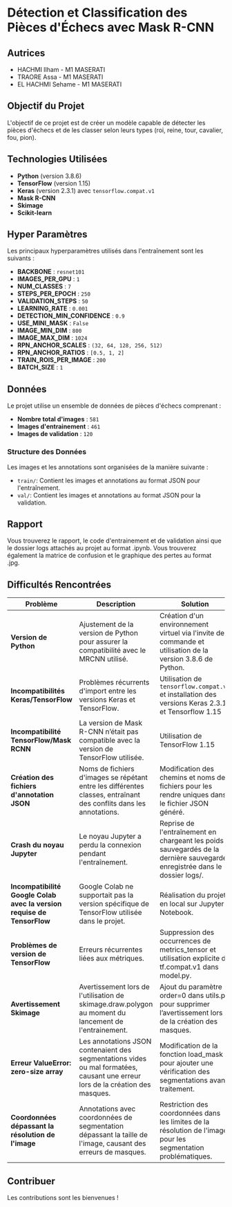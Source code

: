 # Détection et Classification des Pièces d'Échecs avec Mask R-CNN

## Autrices
- HACHMI Ilham - M1 MASERATI
- TRAORE Assa - M1 MASERATI
- EL HACHMI Sehame - M1 MASERATI


## Objectif du Projet
L'objectif de ce projet est de créer un modèle capable de détecter les pièces d'échecs et de les classer selon leurs types (roi, reine, tour, cavalier, fou, pion).

## Technologies Utilisées
- **Python** (version 3.8.6)
- **TensorFlow** (version 1.15)
- **Keras** (version 2.3.1) avec `tensorflow.compat.v1`
- **Mask R-CNN**
- **Skimage** 
- **Scikit-learn**

## Hyper Paramètres
Les principaux hyperparamètres utilisés dans l'entraînement sont les suivants :

- **BACKBONE** : `resnet101`
- **IMAGES_PER_GPU** : `1`
- **NUM_CLASSES** : `7` 
- **STEPS_PER_EPOCH** : `250`
- **VALIDATION_STEPS** : `50`
- **LEARNING_RATE** : `0.001`
- **DETECTION_MIN_CONFIDENCE** : `0.9`
- **USE_MINI_MASK** : `False`
- **IMAGE_MIN_DIM** : `800`
- **IMAGE_MAX_DIM** : `1024`
- **RPN_ANCHOR_SCALES** : `(32, 64, 128, 256, 512)`
- **RPN_ANCHOR_RATIOS** : `[0.5, 1, 2]`
- **TRAIN_ROIS_PER_IMAGE** : `200`
- **BATCH_SIZE** : `1`


## Données
Le projet utilise un ensemble de données de pièces d'échecs comprenant :
- **Nombre total d'images** : `581`
- **Images d'entrainement** : `461`
- **Images de validation** : `120`

### Structure des Données
Les images et les annotations sont organisées de la manière suivante :
- `train/`: Contient les images et annotations au format JSON pour l'entraînement.
- `val/`: Contient les images et annotations au format JSON pour la validation.

## Rapport
Vous trouverez le rapport, le code d'entrainement et de validation ainsi que le dossier logs attachés au projet au format .ipynb. Vous trouverez également la matrice de confusion et le graphique des pertes au format .jpg.


## Difficultés Rencontrées
| Problème | Description | Solution |
|----------|-------------|----------|
| **Version de Python** | Ajustement de la version de Python pour assurer la compatibilité avec le MRCNN utilisé. | Création d'un environnement virtuel via l'invite de commande et utilisation de la version 3.8.6 de Python. |
| **Incompatibilités Keras/TensorFlow** | Problèmes récurrents d'import entre les versions Keras et TensorFlow. | Utilisation de `tensorflow.compat.v1` et installation des versions Keras 2.3.1 et Tensorflow 1.15 |
| **Incompatibilité TensorFlow/Mask RCNN** | La version de Mask R-CNN n’était pas compatible avec la version de TensorFlow utilisée. | Utilisation de TensorFlow 1.15 |
| **Création des fichiers d'annotation JSON** | Noms de fichiers d'images se répétant entre les différentes classes, entraînant des conflits dans les annotations. | Modification des chemins et noms de fichiers pour les rendre uniques dans le fichier JSON généré. |
| **Crash du noyau Jupyter** | Le noyau Jupyter a perdu la connexion pendant l'entraînement. | Reprise de l'entraînement en chargeant les poids sauvegardés de la dernière sauvegarde enregistrée dans le dossier logs/. |
| **Incompatibilité Google Colab avec la version requise de TensorFlow** | Google Colab ne supportait pas la version spécifique de TensorFlow utilisée dans le projet. | Réalisation du projet en local sur Jupyter Notebook. |
| **Problèmes de version de TensorFlow** | Erreurs récurrentes liées aux métriques. | Suppression des occurrences de metrics_tensor et utilisation explicite de tf.compat.v1 dans model.py. |
| **Avertissement Skimage** | Avertissement lors de l'utilisation de skimage.draw.polygon au moment du lancement de l'entrainement. | Ajout du paramètre order=0 dans utils.py pour supprimer l’avertissement lors de la création des masques. |
| **Erreur ValueError: zero-size array** | Les annotations JSON contenaient des segmentations vides ou mal formatées, causant une erreur lors de la création des masques. | Modification de la fonction load_mask pour ajouter une vérification des segmentations avant traitement. |
| **Coordonnées dépassant la résolution de l'image** | Annotations avec coordonnées de segmentation dépassant la taille de l'image, causant des erreurs de masques. | Restriction des coordonnées dans les limites de la résolution de l'image pour les segmentation problématiques. |

## Contribuer
Les contributions sont les bienvenues !



